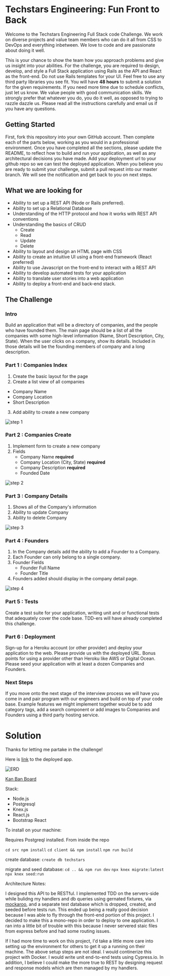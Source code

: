# Techstars Engineering: Fun Front to Back

Welcome to the Techstars Engineering Full Stack code Challenge. We work on diverse projects and value team members who can do it all from CSS to DevOps and everything inbetween.  We love to code and are passionate about doing it well.

This is your chance to show the team how you approach problems and give us insight into your abilities. For the challenge, you are required to design, develop, and style a Full Stack application using Rails as the API and React as the front-end. Do not use Rails templates for your UI. Feel free to use any third party libraries you see fit. You will have **48 hours** to submit a solution for the given requirements.  If you need more time due to schedule conflicts, just let us know.  We value people with good communication skills. We strongly prefer that whatever you do, you do it well, as opposed to trying to razzle dazzle us.  Please read all the instructions carefully and email us if you have any questions. 

## Getting Started
First, fork this repository into your own GitHub account. Then complete each of the parts below, working as you would in a professional environment. Once you have completed all the sections, please update the README, to reflect how to build and run your application, as well as any architectural decisions you have made. Add your deployment url to your github repo so we can test the deployed application. When you believe you are ready to submit your challenge, submit a pull request into our master branch. We will see the notification and get back to you on next steps. 

## What we are looking for

* Ability to set up a REST API (Node or Rails preferred).
* Ability to set up a Relational Database
* Understanding of the HTTP protocol and how it works with REST API conventions
* Understanding the basics of CRUD
  * Create
  * Read
  * Update
  * Delete
* Ability to layout and design an HTML page with CSS
* Ability to create an intuitive UI using a front-end framework (React preferred)
* Ability to use Javascript on the front-end to interact with a REST API
* Ability to develop automated tests for your application
* Ability to translate user stories into a web application
* Ability to deploy a front-end and back-end stack.


## The Challenge

### Intro

Build an application that will be a directory of companies, and the people who have founded them. The main page should be a list of all the companies with some high-level information (Name, Short Description, City, State). When the user clicks on a company, show its details. Included in those details will be the founding members of company and a long description.

### Part 1 : Companies Index

1. Create the basic layout for the page
2. Create a list view of all companies
  * Company Name
  * Company Location
  * Short Description
3. Add ability to create a new company


![step 1](./assets/Step_1.png)

### Part 2 : Companies Create

1. Implement form to create a new company
2. Fields
    * Company Name __required__
    * Company Location (City, State) __required__
    * Company Description __required__
    * Founded Date


![step 2](./assets/Step_2.png)

### Part 3 : Company Details

1. Shows all of the Company's information
2. Ability to update Company
3. Ability to delete Company


![step 3](./assets/Step_3.png)

### Part 4 : Founders

1. In the Company details add the ability to add a Founder to a Company.
2. Each Founder can only belong to a single company.
3. Founder  Fields
    * Founder Full Name
    * Founder Title
4. Founders added should display in the company detail page.

![step 4](./assets/Step_4.png)

### Part 5 : Tests
Create a test suite for your application, writing unit and or functional tests that adequately cover the code base. TDD-ers will have already completed this challenge.

### Part 6 : Deployment 
 Sign-up for a Heroku account (or other provider) and deploy your application to the web. Please provide us with the deployed URL. Bonus points for using a provider other than Heroku like AWS or Digital Ocean.  Please seed your application with at least a dozen Companies and Founders.

### Next Steps
If you move onto the next stage of the interview process we will have you come in and pair program with our engineers and build on top of your code base.  Example features we might implement together would be to add category tags, add a search component or add images to Companies and Founders using a third party hosting service.

# Solution

Thanks for letting me partake in the challenge!

Here is [link](https://full-snack-challenge.herokuapp.com/) to the deployed app.

![ERD](./assets/ERD.png)

[Kan Ban Board](https://trello.com/b/awqQcDNh/techstars-engineering-fun-front-to-back)

Stack:

* Node.js
* Postgresql
* Knex.js
* React.js
* Bootstrap React

To install on your machine:

Requires Postgreql installed. From inside the repo

`cd src npm install`
`cd client && npm install`
`npm run build`

create database:
`create db techstars`

migrate and seed database:
`cd .. && npm run dev`
`npx knex migrate:latest`
`npx knex seed:run`


Architecture Notes:

I designed this API to be RESTful. I implemented TDD on the servers-side while bulidng my handlers and db queries using gernated fixtures, via [mockaroo](https://mockaroo.com/), and a separate test database which is dropped, created, and seeded before tests run. This ended up being a really good decision because I was able to fly through the front-end portion of this project. I decided to make this a mono-repo in order to deploy to one application. I ran into a little bit of trouble with this because I never servered staic files from express before and had some routing issues.

If I had more time to work on this project, I'd take a little more care into setting up the environment for others to get it up a running on their machine. The above setup steps are not ideal. I would continerize this project with Docker. I would write unit end-to-end tests using Cypress.io. In addition, I believe I could make the more true to REST by designing request and response models which are then managed by my handlers.
